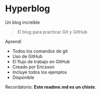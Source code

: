 # Hyperblog
Un blog increíble
> El blog para practicar Git y GitHub

Aprendí
* Todos los comandos de git
* Uso de GitHub
* El flujo de trabajo en GitHub
* Creado por Ericsson
* Incluye todos los ejemplos
* Disponible

Recordatorio: **Este readme.md es un chiste**.